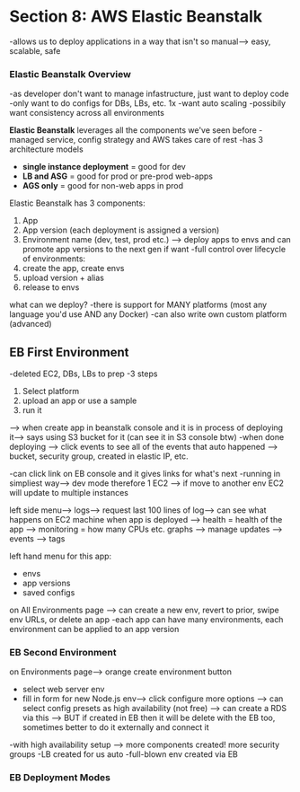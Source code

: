# Section 8: AWS Elastic Beanstalk 
-allows us to deploy applications in a way that isn't so manual--> easy, scalable, safe

### Elastic Beanstalk Overview
-as developer don't want to manage infastructure, just want to deploy code 
-only want to do configs for DBs, LBs, etc. 1x
-want auto scaling
-possibily want consistency across all environments 

**Elastic Beanstalk** leverages all the components we've seen before 
-managed service, config strategy and AWS takes care of rest
-has 3 architecture models 
* **single instance deployment** = good for dev 
* **LB and ASG** = good for prod or pre-prod web-apps
* **AGS only** = good for non-web apps in prod

Elastic Beanstalk has 3 components: 
1. App
1. App version (each deployment is assigned a version)
1. Environment name (dev, test, prod etc.)
--> deploy apps to envs and can promote app versions to the next gen if want 
-full control over lifecycle of environments:
1. create the app, create envs 
1. upload version + alias 
1. release to envs 

what can we deploy? 
-there is support for MANY platforms (most any language you'd use AND any Docker)
-can also write own custom platform (advanced)

## EB First Environment
-deleted EC2, DBs, LBs to prep 
-3 steps 
1. Select platform 
1. upload an app or use a sample 
1. run it 

--> when create app in beanstalk console and it is in process of deploying it--> says using S3 bucket for it (can see it in S3 console btw)
-when done deploying --> click events to see all of the events that auto happened --> bucket, security group, created in elastic IP, etc. 

-can click link on EB console and it gives links for what's next
-running in simpliest way--> dev mode therefore 1 EC2 --> if move to another env EC2 will update to multiple instances

left side menu--> logs--> request last 100 lines of log--> can see what happens on EC2 machine when app is deployed 
--> health = health of the app 
--> monitoring = how many CPUs etc. graphs 
--> manage updates 
--> events 
--> tags 

left hand menu for this app:
* envs
* app versions 
* saved configs 

on All Environments page --> can create a new env, revert to prior, swipe env URLs, or delete an app 
-each app can have many environments, each environment can be applied to an app version 

### EB Second Environment
on Environments page--> orange create environment button
* select web server env
* fill in form for new Node.js env--> click configure more options --> can select config presets as high availability (not free) --> can create a RDS via this --> BUT if created in EB then it will be delete with the EB too, sometimes better to do it externally and connect it 

-with high availability setup --> more components created! more security groups
-LB created for us auto 
-full-blown env created via EB 

### EB Deployment Modes 
